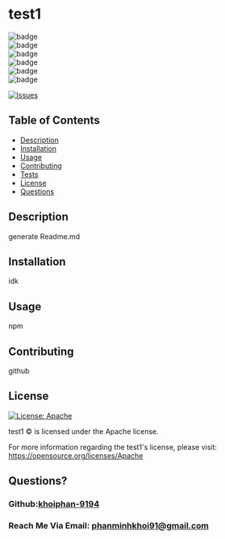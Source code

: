 # test1
  ![badge](https://img.shields.io/github/languages/top/khoiphan-9194/test1)
  <br> 
  ![badge](https://img.shields.io/github/languages/count/khoiphan-9194/test1)
  <br>
  ![badge](https://img.shields.io/github/issues/khoiphan-9194/test1)
  <br>
  ![badge](https://img.shields.io/github/issues-closed/khoiphan-9194/test1)
  <br>
  ![badge](https://img.shields.io/github/last-commit/khoiphan-9194/test1)
  <br>
  ![badge](https://img.shields.io/badge/license-Apache-important)

  [![Issues](https://img.shields.io/github/contributors/khoiphan-9194/test1)](https://github.com/khoiphan-9194/test1/graphs/contributors)
## Table of Contents
  
- [Description](#description)
- [Installation](#installation)
- [Usage](#usage)
- [Contributing](#contributions)
- [Tests](#tests)
- [License](#license)
- [Questions](#questions)
  
## Description 
  
generate Readme.md
  
## Installation 
  
idk
  
## Usage 
  
npm
  
## Contributing 
  
github
  

  
## License
[![License: Apache](https://img.shields.io/badge/license-Apache-yellow)](https://opensource.org/licenses/Apache-2.0)

test1 © is licensed under the Apache license.  

For more information regarding the test1's license, please visit: 
https://opensource.org/licenses/Apache

  
## Questions?
  
### Github:[khoiphan-9194](https://github.com/khoiphan-9194)
  
### Reach Me Via Email: phanminhkhoi91@gmail.com
